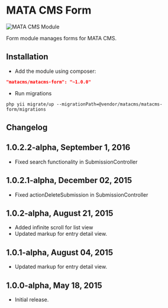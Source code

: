 MATA CMS Form
==========================================

![MATA CMS Module](https://s3-eu-west-1.amazonaws.com/qi-interactive/assets/mata-cms/gear-mata-logo%402x.png)


Form module manages forms for MATA CMS.


Installation
------------

- Add the module using composer:

```json
"matacms/matacms-form": "~1.0.0"
```

-  Run migrations
```
php yii migrate/up --migrationPath=@vendor/matacms/matacms-form/migrations
```


Changelog
---------

## 1.0.2.2-alpha, September 1, 2016

- Fixed search functionality in SubmissionController

## 1.0.2.1-alpha, December 02, 2015

- Fixed actionDeleteSubmission in SubmissionController

## 1.0.2-alpha, August 21, 2015

- Added infinite scroll for list view
- Updated markup for entry detail view.

## 1.0.1-alpha, August 04, 2015

- Updated markup for entry detail view.

## 1.0.0-alpha, May 18, 2015

- Initial release.
